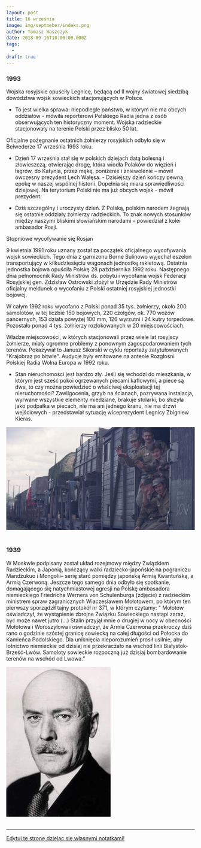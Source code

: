 ```yaml
---
layout: post
title: 16 września
image: img/septmeber/indeks.png
author: Tomasz Waszczyk
date: 2018-09-16T10:00:00.000Z
tags:
  - 
draft: true
---
```


### 1993

Wojska rosyjskie opuściły Legnicę, będącą od II wojny światowej siedzibą dowództwa wojsk sowieckich stacjonujących w Polsce.

- To jest wielka sprawa: niepodległe państwo, w którym nie ma obcych oddziałów - mówiła reporterowi Polskiego Radia jedna z osób obserwujących ten historyczny moment. Wojska radzieckie stacjonowały na terenie Polski przez blisko 50 lat.

Oficjalne pożegnanie ostatnich żołnierzy rosyjskich odbyło się w Belwederze 17 września 1993 roku.

- Dzień 17 września stał się w polskich dziejach datą bolesną i złowieszczą, otwierając drogę, która wiodła Polaków do więzień i łagrów, do Katynia, przez mękę, poniżenie i zniewolenie – mówił ówczesny prezydent Lech Wałęsa. - Dzisiejszy dzień kończy pewną epokę w naszej wspólnej historii. Dopełnia się miara sprawiedliwości dziejowej. Na terytorium Polski nie ma już obcych wojsk - mówił prezydent.

- Dziś szczególny i uroczysty dzień. Z Polską, polskim narodem żegnają się ostatnie oddziały żołnierzy radzieckich. To znak nowych stosunków między naszymi bliskimi słowiańskim narodami – powiedział z kolei ambasador Rosji.

Stopniowe wycofywanie się Rosjan

9 kwietnia 1991 roku uznany został za początek oficjalnego wycofywania wojsk sowieckich. Tego dnia z garnizonu Borne Sulinowo wyjechał eszelon transportujący w kilkudziesięciu wagonach jednostkę rakietową. Ostatnia jednostka bojowa opuściła Polskę 28 października 1992 roku. Następnego dnia pełnomocnik Rady Ministrów ds. pobytu i wycofania wojsk Federacji Rosyjskiej gen. Zdzisław Ostrowski złożył w Urzędzie Rady Ministrów oficjalny meldunek o wycofaniu z Polski ostatniej rosyjskiej jednostki bojowej.

W całym 1992 roku wycofano z Polski ponad 35 tys. żołnierzy, około 200 samolotów, w tej liczbie 150 bojowych, 220 czołgów, ok. 770 wozów pancernych, 153 działa powyżej 100 mm, 126 wyrzutni i 24 kutry torpedowe. Pozostało ponad 4 tys. żołnierzy rozlokowanych w 20 miejscowościach.

Władze miejscowości, w których stacjonowali przez wiele lat rosyjscy żołnierze, miały ogromne problemy z ponownym zagospodarowaniem tych terenów. Pokazywał to Janusz Sikorski w cyklu reportaży zatytułowanych "Krajobraz po bitwie". Audycje były emitowane na antenie Rozgłośni Polskiej Radia Wolna Europa w 1992 roku.

- Stan nieruchomości jest bardzo zły. Jeśli się wchodzi do mieszkania, w którym jest sześć pokoi ogrzewanych piecami kaflowymi, a piece są dwa, to czy można powiedzieć o właściwej eksploatacji tej nieruchomości? Zawilgocenia, grzyb na ścianach, pozrywana instalacja, wyrwane wszystkie elementy miedziane, brakuje stolarki, bo służyła jako podpałka w piecach, nie ma ani jednego kranu, nie ma drzwi wejściowych - przedstawiał sytuację wiceprezydent Legnicy Zbigniew Kieras.

<img src="./img/september/rosjanie.png"><br><br>

### 1939

W Moskwie podpisany został układ rozejmowy między Związkiem Radzieckim, a Japonią, kończący walki radziecko-japońskie na pograniczu Mandżukuo i Mongolii– serię starć pomiędzy japońską Armią Kwantuńską, a Armią Czerwoną. Jeszcze tego samego dnia odbyło się spotkanie, domagającego się natychmiastowej agresji na Polskę ambasadora niemieckiego Friedricha Wernera von Schulenburga (zdjęcie) z radzieckim ministrem spraw zagranicznych Wiaczesławem Mołotowem, po którym ten pierwszy sporządził tajny protokół nr 371, w którym czytamy:
" Mołotow oświadczył, że wystąpienie zbrojne Związku Sowieckiego nastąpi zaraz, być może nawet jutro (...) Stalin przyjął mnie o drugiej w nocy w obecności Mołotowa i Woroszyłowa i oświadczył, że Armia Czerwona przekroczy dziś rano o godzinie szóstej granicę sowiecką na całej długości od Połocka do Kamieńca Podolskiego. Dla uniknięcia nieporozumień prosił usilnie, aby lotnictwo niemieckie od dzisiaj nie przekraczało na wschód linii Białystok-Brześć-Lwów. Samoloty sowieckie rozpoczną już dzisiaj bombardowanie terenów na wschód od Lwowa.”

<img src="./img/september/rosjajaponia.jpg"><br><br>

---

<a href="https://github.com/TomaszWaszczyk/historia.waszczyk.com/edit/master/src/content/september-16.md" target="_blank">Edytuj tę stronę dzieląc się własnymi notatkami!</a>
